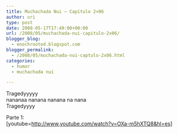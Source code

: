 ```yaml
---
title: Muchachada Nui – Capítulo 2×06
author: uri
type: post
date: 2008-05-17T17:49:00+00:00
url: /2008/05/muchachada-nui-capitulo-2x06/
blogger_blog:
  - enochrooted.blogspot.com
blogger_permalink:
  - /2008/05/muchachada-nui-captulo-2x06.html
categories:
  - humor
  - muchachada nui

---
```

Tragedyyyyy  
nananaa nanana nanana na nana  
Tragedyyyy

Parte 1:  
[youtube=http://www.youtube.com/watch?v=OXa-m5hXTQ8&hl=es] 

<div class="blogger-post-footer">
  <img width='1' height='1' />
</div>